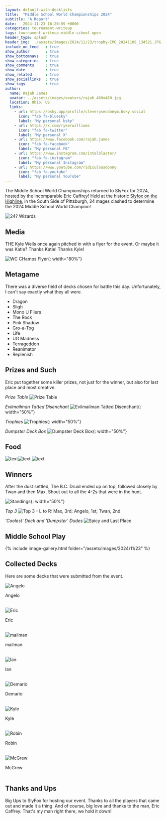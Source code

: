 ```yaml
---
layout: default-with-decklists
title:  "Middle School World Championships 2024"
subtitle: "A Report"
date:   2024-11-23 16:20:59 +0000
categories: tournament-writeup
tags: tournament-writeup middle-school open
header_type: splash
header_img: ../assets/images/2024/11/23/trophy-IMG_20241109_134521.JPG
include_on_feed   : true
show_author       : true
show_bottomnavs   : true
show_categories   : true
show_comments     : true
show_date         : true
show_related      : true
show_sociallinks  : true
show_tags         : true
author:
  name: Rajah James
  avatar: ../assets/images/avatars/rajah_460x460.jpg
  location: Ohio, US
  links:
    - url: https://bsky.app/profile/cleverpseudonym.bsky.social
      icon: "fab fa-bluesky"
      label: "My personal bsky"
    - url: https://x.com/rykerwilliams
      icon: "fab fa-twitter"
      label: "My personal X"
    - url: https://www.facebook.com/rajah.james
      icon: "fab fa-facebook"
      label: "My personal FB"
    - url: https://www.instagram.com/intelblaster/
      icon: "fab fa-instagram"
      label: "My personal Instagram"
    - url: https://www.youtube.com/ridiculousdonny
      icon: "fab fa-youtube"
      label: "My personal YouTube"
---
```

The Middle School World Championships returned to SlyFox for 2024, hosted by the incomparable Eric Caffrey! Held at the historic [Slyfox on the Highline](https://www.slyfoxbeer.com/pittsburgh-highline), in the South Side of Pittsburgh, 24 mages clashed to determine the 2024 Middle School World Champion!

![24? Wizards](../assets/images/2024/11/23/mswc-2025-group-photo-crop.jpg)

## Media

THE Kyle Wells once again pitched in with a flyer for the event. Or maybe it was Katie? Thanks Katie! Thanks Kyle!

![WC CHamps Flyer](../assets/images/2024/11/23/Middle_WC_Flyer.jpg){: width="80%"}

## Metagame

There was a diverse field of decks chosen for battle this day. Unfortunately, I can't say exactly what they all were.

- Dragon
- Sligh
- Mono U Fliers
- The Rock
- Pink Shadow
- Gro-a-Tog
- Life
- UG Madness
- Terrageddon
- Reanimator
- Replenish

## Prizes and Such

Eric put together some killer prizes, not just for the winner, but also for last place and most creative.

*Prize Table*
![Prize Table](../assets/images/2024/11/23/trophy-IMG_5934.jpg)

*Evilmailman Tatted Disenchant*
![Evilmailman Tatted Disenchant](../assets/images/2024/11/23/trophy-IMG_5917.jpg){: width="50%"}

*Trophies*
![Trophies](../assets/images/2024/11/23/trophy-IMG_20241109_134521.jpg){: width="50%"}

*Dumpster Deck Box*
![Dumpster Deck Box](../assets/images/2024/11/23/trophy-IMG_5951.jpg){: width="50%"}

## Food

![text](../assets/images/2024/11/23/food-IMG_5910.jpg)![text](../assets/images/2024/11/23/food-IMG_5914.jpg) ![text](../assets/images/2024/11/23/food-IMG_8835.JPG)

## Winners

After the dust settled, The B.C. Druid ended up on top, followed closely by Twan and then Max. Shout out to all the 4-2s that were in the hunt.

![Standings](../assets/images/2024/11/23/EventStandings.png){: width="50%"}

*Top 3*
![Top 3 - L to R: Max, 3rd; Angelo, 1st; Twan, 2nd](../assets/images/2024/11/23/trophy-IMG_8842.JPG)

*'Coolest' Deck and 'Dumpster' Dudes*
![Spicy and Last Place](../assets/images/2024/11/23/trophy-IMG_8844.JPG)


## Middle School Play
{% include image-gallery.html folder="/assets/images/2024/11/23" %}

<!-- ![msplay](../assets/images/2024/11/23/IMG_5926.jpg) ![msplay](../assets/images/2024/11/23/IMG_5927.jpg) ![msplay](../assets/images/2024/11/23/IMG_8830.JPG) ![msplay](../assets/images/2024/11/23/IMG_8834.JPG) ![msplay](../assets/images/2024/11/23/IMG_8837.JPG) ![msplay](../assets/images/2024/11/23/IMG_8838.JPG) ![msplay](../assets/images/2024/11/23/IMG_8847.JPG)

![text](../assets/images/2024/11/23/rd2-IMG_8832.JPG) ![text](../assets/images/2024/11/23/rd3-IMG_5921.jpg) ![text](../assets/images/2024/11/23/rd3-IMG_5922.jpg) ![text](../assets/images/2024/11/23/rd3-IMG_5929.jpg) ![text](../assets/images/2024/11/23/rd4-227D058C-9027-4ECC-814F-EFECDA2C8BB0.jpg) ![text](../assets/images/2024/11/23/rd4-PXL_20241124_003311665.jpg) ![text](../assets/images/2024/11/23/Rd5-IMG_5931.jpg) ![text](../assets/images/2024/11/23/rd6-0B8B6A0E-7457-4242-B4D5-5118D38FE45B.jpg) ![text](../assets/images/2024/11/23/table-IMG_5943.jpg) ![text](../assets/images/2024/11/23/table-IMG_8833.JPG) ![text](../assets/images/2024/11/23/table-PXL_20241124_002927498.jpg) ![text](../assets/images/2024/11/23/table-PXL_20241124_002940701.jpg) ![text](../assets/images/2024/11/23/table-PXL_20241124_002949322.jpg) -->


## Collected Decks

Here are some decks that were submitted from the event.

![Angelo](../assets/images/2024/11/23/deck-AngeloK.png)
<div class="text-center">Angelo</div><br>

![Eric](../assets/images/2024/11/23/deck-EricCaffrey.jpg) 
<div class="text-center">Eric</div><br>

![mailman](<../assets/images/2024/11/23/deck-Evil Mail Man.jpg>) 
<div class="text-center">mailman</div><br>

![Ian](../assets/images/2024/11/23/deck-IanFiles.jpeg) 
<div class="text-center">Ian</div><br>

![Demario](<../assets/images/2024/11/23/deck-jeff demario.jpg>) 
<div class="text-center">Demario</div><br>

![Kyle](<../assets/images/2024/11/23/deck-kyle wells.jpg>)
<div class="text-center">Kyle</div><br>

![Robin](../assets/images/2024/11/23/deck-RobinMannas-PXL_20241124_023643819.jpg)
<div class="text-center">Robin</div><br>

![McGrew](<../assets/images/2024/11/23/deck-Steven McGrew.jpg>)
<div class="text-center">McGrew</div><br>

## Thanks and Ups

Big Ups to SlyFox for hosting our event. Thanks to all the players that came out and made it a thing. And of course, big love and thanks to the man, Eric Caffrey. That's my man right there, we hold it down!
